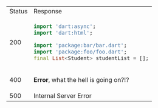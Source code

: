 <table>
<tr>
<td> Status </td> <td> Response </td>
</tr>
<tr>
<td> 200 </td>
<td>

```dart
import 'dart:async';
import 'dart:html';

import 'package:bar/bar.dart';
import 'package:foo/foo.dart';
final List<Student> studentList = [];
```

</td>
</tr>
<tr>
<td> 400 </td>
<td>
    
**Error**, what the hell is going on?!?
    
</td>
</tr>
<tr>
<td> 500 </td>
<td>
Internal Server Error    
</td>
</tr>
</table>
